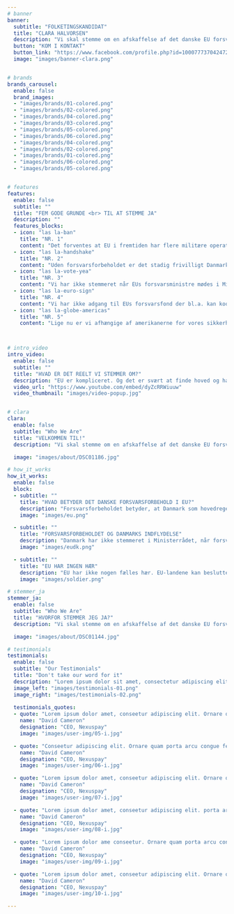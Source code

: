 ```yaml
---
# banner
banner:
  subtitle: "FOLKETINGSKANDIDAT"
  title: "CLARA HALVORSEN"
  description: "Vi skal stemme om en afskaffelse af det danske EU forsvarsforbehold den 1. juni i år. <br> Jeg er ikke i tvivl. Jeg stemmer ja!"
  button: "KOM I KONTAKT"
  button_link: "https://www.facebook.com/profile.php?id=100077737042472"
  image: "images/banner-clara.png"


# brands
brands_carousel:
  enable: false
  brand_images:
  - "images/brands/01-colored.png"
  - "images/brands/02-colored.png"
  - "images/brands/04-colored.png"
  - "images/brands/03-colored.png"
  - "images/brands/05-colored.png"
  - "images/brands/06-colored.png"
  - "images/brands/04-colored.png"
  - "images/brands/02-colored.png"
  - "images/brands/01-colored.png"
  - "images/brands/06-colored.png"
  - "images/brands/05-colored.png"


# features
features:
  enable: false
  subtitle: ""
  title: "FEM GODE GRUNDE <br> TIL AT STEMME JA"
  description: ""
  features_blocks:
  - icon: "las la-ban"
    title: "NR. 1"
    content: "Det forventes at EU i fremtiden har flere militære operationer, som vil lige nu ikke kan være med i."
  - icon: "las la-handshake"
    title: "NR. 2"
    content: "Uden forsvarsforbeholdet er det stadig frivilligt Danmark skal deltage i en bestemt operation eller ej, så lige nu fratager vi bare os selv muligheden for at være med."
  - icon: "las la-vote-yea"
    title: "NR. 3"
    content: "Vi har ikke stemmeret når EUs forsvarsministre mødes i Ministerrådet og behandler forsvarspolitik."
  - icon: "las la-euro-sign"
    title: "NR. 4"
    content: "Vi har ikke adgang til EUs forsvarsfond der bl.a. kan koordinere medlemslandenes militære indkøb."
  - icon: "las la-globe-americas"
    title: "NR. 5"
    content: "Lige nu er vi afhængige af amerikanerne for vores sikkerhed."



# intro_video
intro_video:   
  enable: false
  subtitle: ""
  title: "HVAD ER DET REELT VI STEMMER OM?"
  description: "EU er kompliceret. Og det er svært at finde hoved og hale i spin og svære og finurlige formuleringer. <br> Jeg har samlet nogle informationer fra EU-oplysningen, hvis du vil lære mere om forsvarsforbeholdet. <br> Der er også en video, der fortæller, hvordan vi er nået hertil. "
  video_url: "https://www.youtube.com/embed/dyZcRRWiuuw"
  video_thumbnail: "images/video-popup.jpg"


# clara
clara:   
  enable: false
  subtitle: "Who We Are"
  title: "VELKOMMEN TIL!"
  description: "Vi skal stemme om en afskaffelse af det danske EU forsvarsforbehold den 1. juni i år. Jeg er ikke i tvivl. Jeg stemmer ja, fordi jeg tror på et Danmark i hjertet af EU. Jeg håber du vil gøre det samme, men jeg forstår godt, hvis du stadig er i tvivl. Jeg har samlet nogle informationer og fortæller mere om mine argumenter for hvorfor vi skal sige ja sammen. Jeg håber du vil læse med."

  image: "images/about/DSC01186.jpg"

# how_it_works
how_it_works:   
  enable: false
  block:
  - subtitle: ""
    title: "HVAD BETYDER DET DANSKE FORSVARSFORBEHOLD I EU?"
    description: "Forsvarsforbeholdet betyder, at Danmark som hovedregel ikke deltager i dele af EU’s udenrigs- og sikkerhedspolitik på forsvarsområdet. Vi deltager ikke i EU’s militære operationer, vi finansierer dem ikke, og vi stiller ikke med soldater og militært udstyr til EU-ledede missioner. Danmark deltager dog i civile operationer, som hidtil har udgjort hovedparten af EU’s missioner. Det forventes, at der i fremtiden vil være flere blandede civil-militære missioner, og at Danmark derfor ikke kan deltage i disse."
    image: "images/eu.png"

  - subtitle: ""
    title: "FORSVARSFORBEHOLDET OG DANMARKS INDFLYDELSE"
    description: "Danmark har ikke stemmeret i Ministerrådet, når forsvarspolitikken behandles. Herudover har forbeholdet den konsekvens, at Danmark, når vi har formandskabet for Ministerrådet, skal overlade formandsrollen til et andet medlemsland, når der diskuteres forsvarspolitik. På trods af disse forhold deltager Danmark dog i de bredere og mere generelle diskussioner af den europæiske forsvarspolitik."
    image: "images/eudk.png"

  - subtitle: ""
    title: "EU HAR INGEN HÆR"
    description: "EU har ikke nogen fælles hær. EU-landene kan beslutte, at de vil gennemføre en fælles EU-operation, men det er landene selv, der er ansvarlige for at udsende deres militære og civile bidrag. (EU kan ikke tvinge medlemslandene til at deltage i en mission.)"
    image: "images/soldier.png"

# stemmer_ja
stemmer_ja:   
  enable: false
  subtitle: "Who We Are"
  title: "HVORFOR STEMMER JEG JA?"
  description: "Vi skal stemme om en afskaffelse af det danske EU forsvarsforbehold den 1. juni i år. Jeg er ikke i tvivl. Jeg stemmer ja, fordi jeg tror på et Danmark i hjertet af EU. Jeg håber du vil gøre det samme, men jeg forstår godt, hvis du stadig er i tvivl. Jeg har samlet nogle informationer og fortæller mere om mine argumenter for hvorfor vi skal sige ja sammen. Jeg håber du vil læse med."

  image: "images/about/DSC01144.jpg"

# testimonials
testimonials:   
  enable: false
  subtitle: "Our Testimonials"
  title: "Don't take our word for it"
  description: "Lorem ipsum dolor sit amet, consectetur adipiscing elit. Morbi egestas <br> Werat viverra id et aliquet. vulputate egestas sollicitudin."
  image_left: "images/testimonials-01.png"
  image_right: "images/testimonials-02.png"
  
  testimonials_quotes:
  - quote: "Lorem ipsum dolor amet, conseetur adipiscing elit. Ornare quam porta arcu congue felis volutpat. Vitae lectudbfs dolor faucibus"
    name: "David Cameron"
    designation: "CEO, Nexuspay"
    image: "images/user-img/05-i.jpg"

  - quote: "Conseetur adipiscing elit. Ornare quam porta arcu congue felis volutpat. Vitae lectudbfs pellentesque vitae dolor faucibus"
    name: "David Cameron"
    designation: "CEO, Nexuspay"
    image: "images/user-img/06-i.jpg"

  - quote: "Lorem ipsum dolor amet, conseetur adipiscing elit. Ornare quam porta arcu congue felis volutpat. Vitae lectudbfs pellentesque vitae dolor"
    name: "David Cameron"
    designation: "CEO, Nexuspay"
    image: "images/user-img/07-i.jpg"

  - quote: "Lorem ipsum dolor amet, conseetur adipiscing elit. porta arcu congue felis volutpat. Vitae lectudbfs pellentesque vitae dolor faucibus"
    name: "David Cameron"
    designation: "CEO, Nexuspay"
    image: "images/user-img/08-i.jpg"

  - quote: "Lorem ipsum dolor ame conseetur. Ornare quam porta arcu congue felis volutpat. Vitae lectudbfs pellentesque vitae dolor faucibus"
    name: "David Cameron"
    designation: "CEO, Nexuspay"
    image: "images/user-img/09-i.jpg"

  - quote: "Lorem ipsum dolor amet, conseetur adipiscing elit. Ornare quam porta arcu congue lectudbfs pellentesque vitae dolor faucibus"
    name: "David Cameron"
    designation: "CEO, Nexuspay"
    image: "images/user-img/10-i.jpg"

---
```

